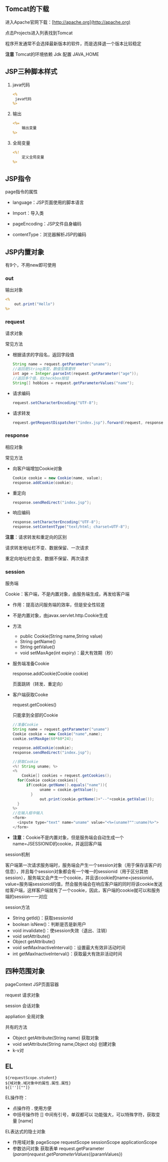 ## Tomcat的下载

进入Apache官网下载：[http://apache.org](http://apache.org)

点击Projects进入列表找到Tomcat

程序开发通常不会选择最新版本的软件，而是选择退一个版本比较稳定

**注意** Tomcat的环境依赖 Jdk 配置 JAVA_HOME

## JSP三种脚本样式

1. java代码

   ```jsp
   <%
   	java代码
   %>
   ```

2. 输出

   ```jsp
   <%=
       输出变量
   %>
   ```

3. 全局变量

   ```jsp
   <%!
       定义全局变量
   %>
   ```

## JSP指令

page指令的属性

* language：JSP页面使用的脚本语言

* Import：导入类

* pageEncoding：JSP文件自身编码

* contentType：浏览器解析JSP的编码

## JSP内置对象

有9个，不用new即可使用

### out

输出对象

```jsp
<%
	out.print("Hello")
%>
```

### request

请求对象

常见方法

* 根据请求的字段名，返回字段值

  ```java
  String name = request.getParameter("uname");
  //返回是String类型，数值型需要转
  int age = Integer.parseInt(request.getParameter("age"));
  //返回多个值，如checkbox按钮
  String[] hobbies = request.getParameterValues("name");
  ```

* 请求编码

  ```java
  request.setCharacterEncoding("UTF-8");
  ```

* 请求转发

  ```java
  request.getRequestDispatcher("index.jsp").forward(request, response);
  ```

### response

相应对象

常见方法

* 向客户端增加Cookie对象

  ```java
  Cookie cookie = new Cookie(name, value);
  response.addCookie(cookie);
  ```

* 重定向

  ```java
  response.sendRedirect("index.jsp");
  ```

* 响应编码

  ```java
  response.setCharacterEncoding("UTF-8");
  response.setContentType("text/html; charset=UTF-8");
  ```

**注意**：请求转发和重定向的区别

请求转发地址栏不变、数据保留、一次请求

重定向地址栏会变、数据不保留、两次请求

### session

服务端

Cookie：客户端，不是内置对象，由服务端生成，再发给客户端

* 作用：提高访问服务端的效率，但是安全性较差

* 不是内置对象，由javax.servlet.http.Cookie生成

* 方法
  * public Cookie(String name,String value)
  * String getName()
  * String getValue()
  * void setMaxAge(int expiry)：最大有效期（秒）

* 服务端准备Cookie

  response.addCookie(Cookie cookie)

  页面跳转（转发、重定向）

* 客户端获取Cooke

  request.getCookies()

  只能拿到全部的Cookie

  ```java
  //准备Cookie
  String name = request.getParameter("uname")
  Cookie cookie = new Cookie("name",name);
  cookie.setMaxAge(60*60*24);
  
  response.addCookie(cookie);
  response.sendRedirect("index.jsp");
  
  //获取Cookie
  <%! String uname; %>
  <% 
      Cookie[] cookies = request.getCookies();
  	for(Cookie cookie:cookies){
    	if(cookie.getName().equals("name")){
              uname = cookie.getValue();
          }
              out.print(cookie.getName()+"--"+cookie.getValue());
  	}
  %>
  //在输入框中输入
  <form>
  	<inpute type="text" name="uname" value="<%=(uname?"":uname)%>">
  </form>
  ```

* **注意**：Cookie不是内置对象，但是服务端会自动生成一个name=JSESSIONID的cookie，并返回客户端

session机制

客户端第一次请求服务端时，服务端会产生一个session对象（用于保存该客户的信息），并且每个session对象都会有一个唯一的sessionid（用于区分其他session），服务端又会产生一个cookie，并且该cookie的name=jsessionid，value=服务端sessionid的值，然会服务端会在响应客户端的同时将该cookie发送给客户端，这样客户端就有了一个cookie，因此，客户端的cookie就可以和服务端的session一一对应

session方法

* String getId()：获取sessionId
* boolean isNew()：判断是否是新用户
* void invalidate()：使session失效（退出、注销）
* void setAttribute()
* Object getAttribute()
* void setMaxInactiveInterval()：设置最大有效非活动时间
* int getMaxInactiveInterval()：获取最大有效非活动时间

## 四种范围对象

pageContext	JSP页面容器

request	请求对象

session	会话对象

appliation	全局对象

共有的方法

* Object getAttribute(String name)	获取对象
* void setAttribute(String name,Object obj)    创建对象
* k-v对

## EL
```
${requestScope.student}
${域对象.域对象中的属性.属性.属性}
${[''][""]}
```
EL操作符：
* 点操作符 .  使用方便
* 中括号操作符 [] 中间有引号，单双都可以  功能强大，可以特殊字符，获取变量 [name]

EL表达式的隐士对象
* 作用域对象
   pageScope  requestScope  sessionScope  applicationScope
* 参数访问对象
   获取表单 request.getParameter (${param})     request.getParameterValues (${paramValues})    
   


